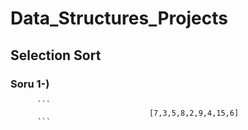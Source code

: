 # Data_Structures_Projects

## Selection Sort

### Soru 1-)
          ```
                                   [7,3,5,8,2,9,4,15,6]
          ```
